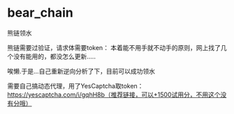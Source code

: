 # bear_chain
熊链领水

熊链需要过验证，请求体需要token：
本着能不用手就不动手的原则，网上找了几个没有能用的，都没怎么更新.....

唉懒.于是...自己重新逆向分析了下，目前可以成功领水

需要自己搞动态代理，用了YesCaptcha取token：https://yescaptcha.com/i/gqhH8b（推荐链接，可以+1500试用分，不用这个没有分哦）

